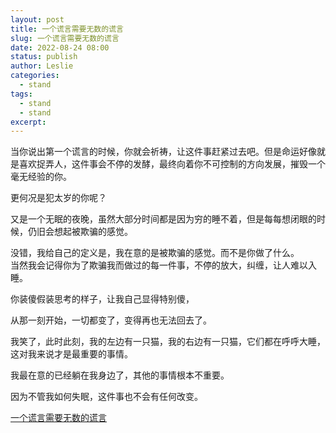 ```yaml
---
layout: post
title: 一个谎言需要无数的谎言
slug: 一个谎言需要无数的谎言
date: 2022-08-24 08:00
status: publish
author: Leslie
categories: 
  - stand 
tags:
  - stand 
  - stand 
excerpt: 
---
```


当你说出第一个谎言的时候，你就会祈祷，让这件事赶紧过去吧。但是命运好像就是喜欢捉弄人，这件事会不停的发酵，最终向着你不可控制的方向发展，摧毁一个毫无经验的你。  

更何况是犯太岁的你呢？  

又是一个无眠的夜晚，虽然大部分时间都是因为穷的睡不着，但是每每想闭眼的时候，仍旧会想起被欺骗的感觉。  

没错，我给自己的定义是，我在意的是被欺骗的感觉。而不是你做了什么。  
当然我会记得你为了欺骗我而做过的每一件事，不停的放大，纠缠，让人难以入睡。  

你装傻假装思考的样子，让我自己显得特别傻，

从那一刻开始，一切都变了，变得再也无法回去了。  

我笑了，此时此刻，我的左边有一只猫，我的右边有一只猫，它们都在呼呼大睡，这对我来说才是最重要的事情。  

我最在意的已经躺在我身边了，其他的事情根本不重要。  

因为不管我如何失眠，这件事也不会有任何改变。

[一个谎言需要无数的谎言](https://github.com/lesnolie/Marverick/issues/12)

